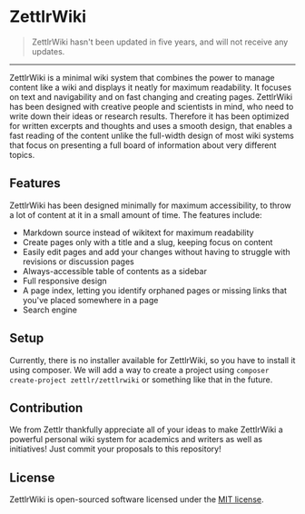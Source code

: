 # ZettlrWiki

> ZettlrWiki hasn't been updated in five years, and will not receive any updates.

***

ZettlrWiki is a minimal wiki system that combines the power to manage content
like a wiki and displays it neatly for maximum readability. It focuses on text
and navigability and on fast changing and creating pages. ZettlrWiki has been
designed with creative people and scientists in mind, who need to write down
their ideas or research results. Therefore it has been optimized for written
excerpts and thoughts and uses a smooth design, that enables a fast reading of
the content unlike the full-width design of most wiki systems that focus on
presenting a full board of information about very different topics.

## Features

ZettlrWiki has been designed minimally for maximum accessibility, to throw a lot
of content at it in a small amount of time. The features include:

* Markdown source instead of wikitext for maximum readability
* Create pages only with a title and a slug, keeping focus on content
* Easily edit pages and add your changes without having to struggle with
  revisions or discussion pages
* Always-accessible table of contents as a sidebar
* Full responsive design
* A page index, letting you identify orphaned pages or missing links that you've
  placed somewhere in a page
* Search engine

## Setup

Currently, there is no installer available for ZettlrWiki, so you have to
install it using composer. We will add a way to create a project using `composer
create-project zettlr/zettlrwiki` or something like that in the future.

## Contribution

We from Zettlr thankfully appreciate all of your ideas to make ZettlrWiki a
powerful personal wiki system for academics and writers as well as initiatives!
Just commit your proposals to this repository!

## License

ZettlrWiki is open-sourced software licensed under the
[MIT license](http://opensource.org/licenses/MIT).
